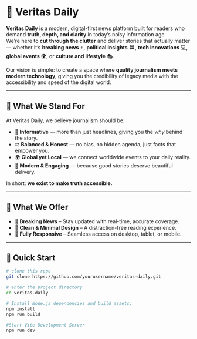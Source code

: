 # 📰 Veritas Daily

**Veritas Daily** is a modern, digital-first news platform built for readers who demand **truth, depth, and clarity** in today’s noisy information age.  
We’re here to **cut through the clutter** and deliver stories that actually matter — whether it’s **breaking news** ⚡, **political insights** 🏛, **tech innovations** 💻, **global events** 🌍, or **culture and lifestyle** 🎭.  

Our vision is simple: to create a space where **quality journalism meets modern technology**, giving you the credibility of legacy media with the accessibility and speed of the digital world.

---

## 🌟 What We Stand For
At Veritas Daily, we believe journalism should be:
- 🧠 **Informative** — more than just headlines, giving you the *why* behind the story.  
- ⚖️ **Balanced & Honest** — no bias, no hidden agenda, just facts that empower you.  
- 🌍 **Global yet Local** — we connect worldwide events to your daily reality.  
- 🚀 **Modern & Engaging** — because good stories deserve beautiful delivery.  

In short: **we exist to make truth accessible.**

---

## 🎯 What We Offer
- 🔎 **Breaking News** – Stay updated with real-time, accurate coverage.  
- 🎨 **Clean & Minimal Design** – A distraction-free reading experience.  
- 📱 **Fully Responsive** – Seamless access on desktop, tablet, or mobile.  

---

## 🚀 Quick Start
```bash
# clone this repo
git clone https://github.com/yourusername/veritas-daily.git

# enter the project directory
cd veritas-daily

# Install Node.js dependencies and build assets:
npm install
npm run build

#Start Vite Development Server
npm run dev
